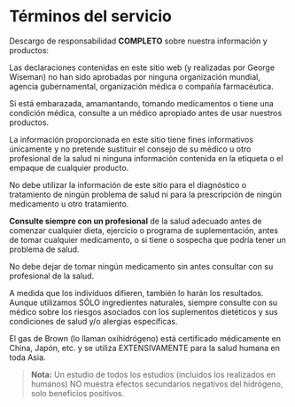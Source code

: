# Términos del servicio

Descargo de responsabilidad **COMPLETO** sobre nuestra información y productos:

Las declaraciones contenidas en este sitio web (y realizadas por George Wiseman) no han sido aprobadas por ninguna organización mundial, agencia gubernamental, organización médica o compañía farmacéutica.

Si está embarazada, amamantando, tomando medicamentos o tiene una condición médica, consulte a un médico apropiado antes de usar nuestros productos.

La información proporcionada en este sitio tiene fines informativos únicamente y no pretende sustituir el consejo de su médico u otro profesional de la salud ni ninguna información contenida en la etiqueta o el empaque de cualquier producto.

No debe utilizar la información de este sitio para el diagnóstico o tratamiento de ningún problema de salud ni para la prescripción de ningún medicamento u otro tratamiento.

**Consulte siempre con un profesional** de la salud adecuado antes de comenzar cualquier dieta, ejercicio o programa de suplementación, antes de tomar cualquier medicamento, o si tiene o sospecha que podría tener un problema de salud.

No debe dejar de tomar ningún medicamento sin antes consultar con su profesional de la salud.

A medida que los individuos difieren, también lo harán los resultados. Aunque utilizamos SÓLO ingredientes naturales, siempre consulte con su médico sobre los riesgos asociados con los suplementos dietéticos y sus condiciones de salud y/o alergias específicas.

El gas de Brown (lo llaman oxihidrógeno) está certificado médicamente en China, Japón, etc. y se utiliza EXTENSIVAMENTE para la salud humana en toda Asia.

>**Nota:**
>Un estudio de todos los estudios (incluidos los realizados en humanos) NO muestra efectos secundarios negativos del hidrógeno, solo beneficios positivos.

